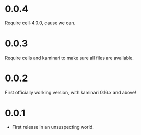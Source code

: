 # 0.0.4

Require cell-4.0.0, cause we can.

# 0.0.3

Require cells and kaminari to make sure all files are available.

# 0.0.2

First officially working version, with kaminari 0.16.x and above!

# 0.0.1

* First release in an unsuspecting world.